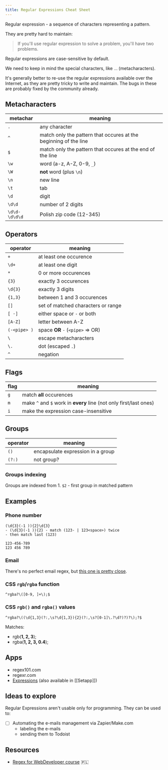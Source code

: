 ```yaml
---
title: Regular Expressions Cheat Sheet
---
```

Regular expression - a sequence of characters representing a pattern. 

They are pretty hard to maintain:

> If you'll use regular expression to solve a problem, you'll have two problems.

Regular expressions are case-sensitive by default.

We need to keep in mind the special characters, like `.`.  (metacharacters).

It's generally better to re-use the regular expressions available over the Internet, as they are pretty tricky to write and maintain. The bugs in these are probably fixed by the community already. 

## Metacharacters
|metachar|meaning|
|-|-|
|`.`|any character|
|`^`|match only the pattern that occures at the beginning of the line|
|`$`|match only the pattern that occures at the end of the line|
|`\w`|word (a-z, A-Z, 0-9, `_`)|
|`\W`|**not** word (plus `\n`)|
|`\n`|new line|
|`\t`|tab|
|`\d`|digit|
|`\d\d`|number of 2 digits|
|`\d\d-\d\d\d`|Polish zip code (12-345)|

## Operators
|operator|meaning|
|-|-|
|`+`|at least one occurence|
|`\d+`|at least one digit|
|`*`|0 or more occurences|
|`{3}`|exactly 3 occurences|
|`\d{3}`|exactly 3 digits|
|`{1,3}`|between 1 and 3 occurences|
|`[]`|set of matched characters or range|
|`[ -]`|either space or `-` or both|
|`[A-Z]`|letter between A-Z|
|`(-<pipe> )`|space **OR** `-` (`<pipe>` => OR)|
|`\`|escape metacharacters|
|`\.`|dot (escaped `.`)|
|`^`|negation|


## Flags
|flag|meaning|
|-|-|
|`g`|match **all** occurences|
|`m`|make `^` and `$` work in **every** line (not only first/last ones)|
|`i`|make the expression case-insensitive|

## Groups
|operator|meaning|
|-|-|
|`()`|encapsulate expression in a group|
|`(?:)`|not group?|

### Groups indexing
Groups are indexed from 1. 
`$2` - first group in matched pattern


## Examples
### Phone number
```
(\d{3}(-1 )){2}\d{3}
- (\d{3}(-1 )){2} - match (123- | 123<space>) twice
- then match last (123)

123-456-789
123 456 789
```

### Email
There's no perfect email regex, but [this one is pretty close](https://emailregex.com).

### CSS `rgb`/`rgba` function
```
^rgba?\([0-9, ]+\);$
```

### CSS `rgb()` and `rgba()` values
```regexp
^rgba?\((\d{1,3}(?:,\s?\d{1,3}){2}(?:,\s?[0-1]\.?\d?)?)?\);?$
```

Matches: 
- rgb(**1, 2, 3**);
- rgba(**1, 2, 3, 0.4**);

## Apps
- regex101.com
- regexr.com
- [Expressions](https://www.apptorium.com/expressions) (also available in [[Setapp]])

## Ideas to explore
Regular Expressions aren't usable only for programming. They can be used to: 
- [ ] Automating the e-mails management via Zapier/Make.com
	- labeling the e-mails
	- sending them to Todoist

## Resources
- [Regex for WebDeveloper course](https://eduweb.pl/programowanie-i-www/javascript/regex-dla-webdevelopera) 🇵🇱